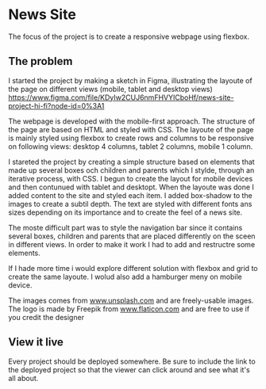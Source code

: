 # News Site

The focus of the project is to create a responsive webpage using flexbox.

## The problem

I started the project by making a sketch in Figma, illustrating the layoute of the page on different views (mobile, tablet and desktop views) 
https://www.figma.com/file/KDyIw2CUJ6nmFHVYICboHf/news-site-project-hi-fi?node-id=0%3A1

The webpage is developed with the mobile-first approach. The structure of the page are based on HTML and styled with CSS. The layoute of the page is mainly styled using flexbox to create rows and columns to be responsive on following views: desktop 4 columns, tablet 2 columns, mobile 1 column. 

I stareted the project by creating a simple structure based on elements that made up several boxes och children and parents which I stylde, through an iterative process, with CSS. I begun to create the layout for mobile devices and then contunued with tablet and desktopt. When the layoute was done I added content to the site and styled each item. I added box-shadow to the images to create a subtil depth. The text are styled with different fonts ans sizes depending on its importance and to create the feel of a news site. 

The moste difficult part was to style the navigation bar since it contains several boxes, children and parents that are placed differently on the sceen in different views. In order to make it work I had to add and restructre some elements.

If I hade more time i would explore different solution with flexbox and grid to create the same layoute. I wolud also add a hamburger meny on mobile device. 

The images comes from www.unsplash.com and are freely-usable images. The logo is made by Freepik from www.flaticon.com and are free to use if you credit the designer

## View it live
Every project should be deployed somewhere. Be sure to include the link to the deployed project so that the viewer can click around and see what it's all about.
